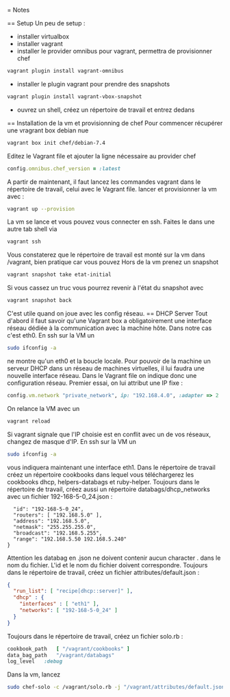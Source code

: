 = Notes

== Setup
Un peu de setup :
- installer virtualbox
- installer vagrant
- installer le provider omnibus pour vagrant, permettra de provisionner chef
```bash
vagrant plugin install vagrant-omnibus
```
- installer le plugin vagrant pour prendre des snapshots
```bash
vagrant plugin install vagrant-vbox-snapshot
```
- ouvrez un shell, créez un répertoire de travail et entrez dedans

== Installation de la vm et provisionning de chef
Pour commencer récupérer une vragrant box debian nue 
```bash
vagrant box init chef/debian-7.4
```
Editez le Vagrant file et ajouter la ligne nécessaire au provider chef
```ruby
config.omnibus.chef_version = :latest
```
A partir de maintenant, il faut lancez les commandes vagrant dans le répertoire de travail, celui avec le Vagrant file.
lancer et provisionner la vm avec :
```bash
vagrant up --provision
```
La vm se lance et vous pouvez vous connecter en ssh. Faites le dans une autre tab shell via 
```bash
vagrant ssh
```
Vous constaterez que le répertoire de travail est monté sur la vm dans /vagrant, bien pratique car vous pouvez 
Hors de la vm prenez un snapshot
```bash
vagrant snapshot take etat-initial
```
Si vous cassez un truc vous pourrez revenir à l'état du snapshot avec 
```bash
vagrant snapshot back
```
C'est utile quand on joue avec les config réseau.
== DHCP Server
Tout d'abord il faut savoir qu'une Vagrant box a obligatoirement une interface réseau dédiée à la communication avec la machine hôte. Dans notre cas c'est eth0.
En ssh sur la VM un
```bash
sudo ifconfig -a
```
ne montre qu'un eth0 et la boucle locale.
Pour pouvoir de la machine un serveur DHCP dans un réseau de machines virtuelles, il lui faudra une nouvelle interface réseau. Dans le Vagrant file on indique donc une configuration réseau.
Premier essai, on lui attribut une IP fixe :
```ruby
config.vm.network "private_network", ip: "192.168.4.0", :adapter => 2
```
On relance la VM avec un 
```bash
vagrant reload
```
Si vagrant signale que l'IP choisie est en conflit avec un de vos réseaux, changez de masque d'IP.
En ssh sur la VM un
```bash
sudo ifconfig -a
```
vous indiquera maintenant une interface eth1.
Dans le répertoire de travail créez un répertoire cookbooks dans lequel vous téléchargerez les cookbooks dhcp, helpers-databags et ruby-helper.
Toujours dans le répertoire de travail, créez aussi un répertoire databags/dhcp_networks avec un fichier 192-168-5-0_24.json :
```json{
  "id": "192-168-5-0_24",
  "routers": [ "192.168.5.0" ],
  "address": "192.168.5.0",
  "netmask": "255.255.255.0",
  "broadcast": "192.168.5.255",
  "range": "192.168.5.50 192.168.5.240"
}
```
Attention les databag en .json ne doivent contenir aucun character . dans le nom du fichier. L'id et le nom du fichier doivent correspondre.
Toujours dans le répertoire de travail, créez un fichier attributes/default.json :
```json
{
  "run_list": [ "recipe[dhcp::server]" ],
  "dhcp" : {
  	"interfaces" : [ "eth1" ],
    "networks": [ "192-168-5-0_24" ]
  }
}
```
Toujours dans le répertoire de travail, créez un fichier solo.rb :
```ruby
cookbook_path 	[ "/vagrant/cookbooks" ]
data_bag_path	"/vagrant/databags"
log_level	:debug
```
Dans la vm, lancez 
```bash
sudo chef-solo -c /vagrant/solo.rb -j "/vagrant/attributes/default.json"
```
